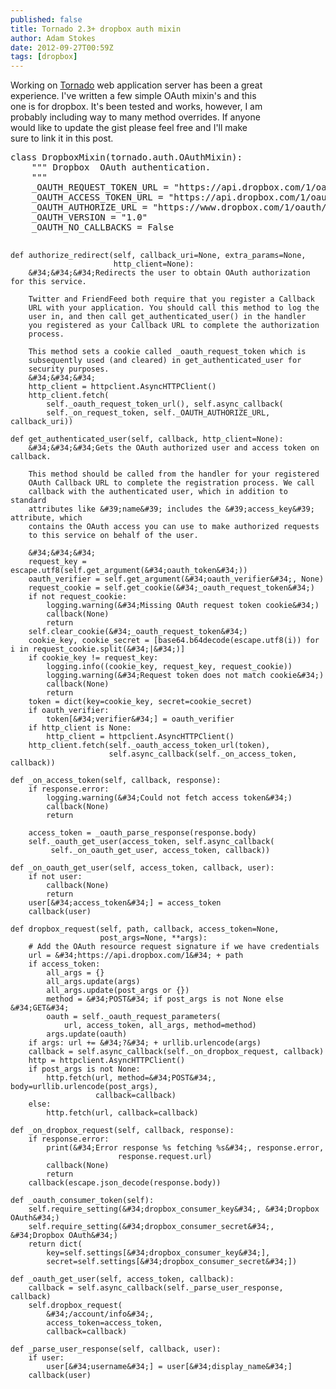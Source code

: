 ```yaml
---
published: false
title: Tornado 2.3+ dropbox auth mixin
author: Adam Stokes
date: 2012-09-27T00:59Z
tags: [dropbox]
---
```

<p>Working on <a href=&#34;http://tornadoweb.org&#34;>Tornado</a> web application server has been a great<br />
experience. I&#39;ve written a few simple OAuth mixin&#39;s and this<br />
one is for dropbox. It&#39;s been tested and works, however, I am<br />
probably including way to many method overrides. If anyone<br />
would like to update the gist please feel free and I&#39;ll make<br />
sure to link it in this post.</p>
<pre class=&#34;prettyprint&#34;>
class DropboxMixin(tornado.auth.OAuthMixin):
    &#34;&#34;&#34; Dropbox  OAuth authentication.
    &#34;&#34;&#34;
    _OAUTH_REQUEST_TOKEN_URL = &#34;https://api.dropbox.com/1/oauth/request_token&#34;
    _OAUTH_ACCESS_TOKEN_URL = &#34;https://api.dropbox.com/1/oauth/access_token&#34;
    _OAUTH_AUTHORIZE_URL = &#34;https://www.dropbox.com/1/oauth/authorize&#34;
    _OAUTH_VERSION = &#34;1.0&#34;
    _OAUTH_NO_CALLBACKS = False

    def authorize_redirect(self, callback_uri=None, extra_params=None,
                           http_client=None):
        &#34;&#34;&#34;Redirects the user to obtain OAuth authorization for this service.

        Twitter and FriendFeed both require that you register a Callback
        URL with your application. You should call this method to log the
        user in, and then call get_authenticated_user() in the handler
        you registered as your Callback URL to complete the authorization
        process.

        This method sets a cookie called _oauth_request_token which is
        subsequently used (and cleared) in get_authenticated_user for
        security purposes.
        &#34;&#34;&#34;
        http_client = httpclient.AsyncHTTPClient()
        http_client.fetch(
            self._oauth_request_token_url(), self.async_callback(
            self._on_request_token, self._OAUTH_AUTHORIZE_URL, callback_uri))

    def get_authenticated_user(self, callback, http_client=None):
        &#34;&#34;&#34;Gets the OAuth authorized user and access token on callback.

        This method should be called from the handler for your registered
        OAuth Callback URL to complete the registration process. We call
        callback with the authenticated user, which in addition to standard
        attributes like &#39;name&#39; includes the &#39;access_key&#39; attribute, which
        contains the OAuth access you can use to make authorized requests
        to this service on behalf of the user.

        &#34;&#34;&#34;
        request_key = escape.utf8(self.get_argument(&#34;oauth_token&#34;))
        oauth_verifier = self.get_argument(&#34;oauth_verifier&#34;, None)
        request_cookie = self.get_cookie(&#34;_oauth_request_token&#34;)
        if not request_cookie:
            logging.warning(&#34;Missing OAuth request token cookie&#34;)
            callback(None)
            return
        self.clear_cookie(&#34;_oauth_request_token&#34;)
        cookie_key, cookie_secret = [base64.b64decode(escape.utf8(i)) for i in request_cookie.split(&#34;|&#34;)]
        if cookie_key != request_key:
            logging.info((cookie_key, request_key, request_cookie))
            logging.warning(&#34;Request token does not match cookie&#34;)
            callback(None)
            return
        token = dict(key=cookie_key, secret=cookie_secret)
        if oauth_verifier:
            token[&#34;verifier&#34;] = oauth_verifier
        if http_client is None:
            http_client = httpclient.AsyncHTTPClient()
        http_client.fetch(self._oauth_access_token_url(token),
                          self.async_callback(self._on_access_token, callback))

    def _on_access_token(self, callback, response):
        if response.error:
            logging.warning(&#34;Could not fetch access token&#34;)
            callback(None)
            return

        access_token = _oauth_parse_response(response.body)
        self._oauth_get_user(access_token, self.async_callback(
             self._on_oauth_get_user, access_token, callback))

    def _on_oauth_get_user(self, access_token, callback, user):
        if not user:
            callback(None)
            return
        user[&#34;access_token&#34;] = access_token
        callback(user)

    def dropbox_request(self, path, callback, access_token=None,
                        post_args=None, **args):
        # Add the OAuth resource request signature if we have credentials
        url = &#34;https://api.dropbox.com/1&#34; + path
        if access_token:
            all_args = {}
            all_args.update(args)
            all_args.update(post_args or {})
            method = &#34;POST&#34; if post_args is not None else &#34;GET&#34;
            oauth = self._oauth_request_parameters(
                url, access_token, all_args, method=method)
            args.update(oauth)
        if args: url += &#34;?&#34; + urllib.urlencode(args)
        callback = self.async_callback(self._on_dropbox_request, callback)
        http = httpclient.AsyncHTTPClient()
        if post_args is not None:
            http.fetch(url, method=&#34;POST&#34;, body=urllib.urlencode(post_args),
                       callback=callback)
        else:
            http.fetch(url, callback=callback)

    def _on_dropbox_request(self, callback, response):
        if response.error:
            print(&#34;Error response %s fetching %s&#34;, response.error,
                            response.request.url)
            callback(None)
            return
        callback(escape.json_decode(response.body))

    def _oauth_consumer_token(self):
        self.require_setting(&#34;dropbox_consumer_key&#34;, &#34;Dropbox OAuth&#34;)
        self.require_setting(&#34;dropbox_consumer_secret&#34;, &#34;Dropbox OAuth&#34;)
        return dict(
            key=self.settings[&#34;dropbox_consumer_key&#34;],
            secret=self.settings[&#34;dropbox_consumer_secret&#34;])

    def _oauth_get_user(self, access_token, callback):
        callback = self.async_callback(self._parse_user_response, callback)
        self.dropbox_request(
            &#34;/account/info&#34;,
            access_token=access_token,
            callback=callback)

    def _parse_user_response(self, callback, user):
        if user:
            user[&#34;username&#34;] = user[&#34;display_name&#34;]
        callback(user)
</pre>

